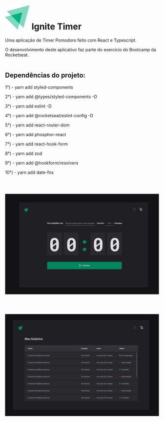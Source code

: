 # <img src="https://raw.githubusercontent.com/gregoryi2/Ignite-Timer/1ff89db426e95e5ad83169dc7ef10e9bbc611e7f/src/assets/logo-ignite.svg"> Ignite Timer
Uma aplicação de Timer Pomodoro feito com React e Typescript.

O desenvolvimento deste aplicativo faz parte do exercício do Bootcamp da Rocketseat.
<br><br>

<h2>Dependências do projeto:</h2>

1°) - yarn add styled-components

2°) - yarn add @types/styled-components -D

3°) - yarn add eslint -D

4°) - yarn add @rocketseat/eslint-config -D

5°) - yarn add react-router-dom

6°) - yarn add phosphor-react

7°) - yarn add react-hook-form

8°) - yarn add zod

9°) - yarn add @hookform/resolvers

10°) - yarn add date-fns

<br><br>

<img src="https://raw.githubusercontent.com/gregoryi2/Ignite-Timer/master/print%201.png">

<br><br>

<img src="https://raw.githubusercontent.com/gregoryi2/Ignite-Timer/master/Print%202.png">
